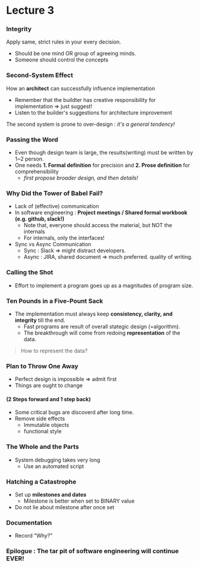 # Lecture 3

### Integrity

Apply same, strict rules in your every decision.
- Should be one mind OR group of agreeing minds.
- Someone should control the concepts

### Second-System Effect

How an **architect** can successfully influence implementation
- Remember that the buildter has creative responsibility for implementation => just suggest!
- Listen to the builder's suggestions for architecture improvement

The second system is prone to over-design : *it's a general tendency!*

### Passing the Word
- Even though design team is large, the results(writing) must be written by 1~2 person.
- One needs **1. Formal definition** for precision and **2. Prose definition** for comprehensibility
  - *first propose broader design, and then details!*

### Why Did the Tower of Babel Fail?
- Lack of (effective) communication
- In software engineering : **Project meetings / Shared formal workbook (e.g. github, slack!)**
  - Note that, everyone should access the material, but NOT the internals
  - For internals, only the interfaces!
- Sync vs Async Communication
  - Sync : Slack => might distract developers.
  - Async : JIRA, shared document => much preferred. quality of writing.
### Calling the Shot
- Effort to implement a program goes up as a magnitudes of program size.

### Ten Pounds in a Five-Pount Sack
- The implementation must always keep **consistency, clarity, and integrity** till the end.
  - Fast programs are result of overall stategic design (=algorithm).
  - The breakthrough will come from redoing **representation** of the data.
  
> How to represent the data?

### Plan to Throw One Away
- Perfect design is impossible => admit first
- Things are ought to change

#### (2 Steps forward and 1 step back)
- Some critical bugs are discoverd after long time.
- Remove side effects
  - Immutable objects
  - functional style

### The Whole and the Parts
- System debugging takes very long
  - Use an automated script

### Hatching a Catastrophe
- Set up **milestones and dates**
  - Milestone is better when set to BINARY value
- Do not lie about milestone after once set

### Documentation
- Record "Why?"

### Epilogue : The tar pit of software engineering will continue EVER!
